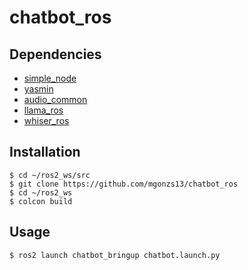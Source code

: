 # chatbot_ros

## Dependencies
 - [simple_node](https://github.com/uleroboticsgroup/simple_node)
 - [yasmin](https://github.com/uleroboticsgroup/yasmin)
 - [audio_common](https://github.com/mgonzs13/audio_common)
 - [llama_ros](https://github.com/mgonzs13/llama_ros)
 - [whiser_ros](https://github.com/mgonzs13/whisper_ros)


## Installation

```shell
$ cd ~/ros2_ws/src
$ git clone https://github.com/mgonzs13/chatbot_ros
$ cd ~/ros2_ws
$ colcon build
```

## Usage

```shell
$ ros2 launch chatbot_bringup chatbot.launch.py
```
